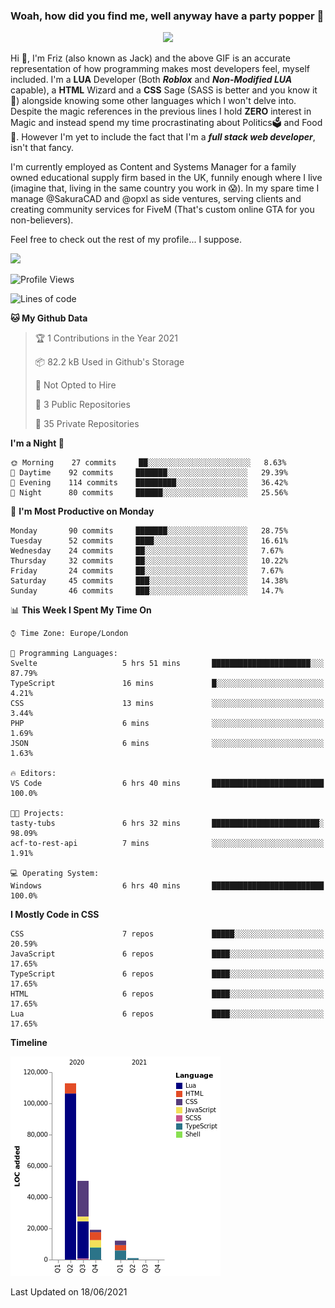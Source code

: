 ### Woah, how did you find me, well anyway have a party popper 🎉

<p align="center">
  <img  src="https://66.media.tumblr.com/d2766024a15e8c140bf20f314664eed2/d1615166bf58615c-d8/s400x600/aabc473a64edc43599d5345fd1e9e792d66ecc48.gifv">
</p>

Hi :wave:, I'm Friz (also known as Jack) and the above GIF is an accurate representation of how programming makes most developers feel, myself included. I'm a **LUA** Developer (Both ***Roblox*** and ***Non-Modified LUA*** capable), a **HTML** Wizard and a **CSS** Sage (SASS is better and you know it :pray:) alongside knowing some other languages which I won't delve into. Despite the magic references in the previous lines I hold **ZERO** interest in Magic and instead spend my time procrastinating about Politics🗳️ and Food🍔. However I'm yet to include the fact that I'm a ***full stack web developer***, isn't that fancy.

I'm currently employed as Content and Systems Manager for a family owned educational supply firm based in the UK, funnily enough where I live (imagine that, living in the same country you work in 😱). In my spare time I manage @SakuraCAD and @opxl as side ventures, serving clients and creating community services for FiveM (That's custom online GTA for you non-believers).

Feel free to check out the rest of my profile... I suppose.

<a href="https://github.com/anuraghazra/github-readme-stats">
  <img  src="https://github-readme-stats.vercel.app/api?username=JackOPXL&count_private=true&show_icons=true&theme=tokyonight" />
</a>



<!--START_SECTION:waka-->
![Profile Views](http://img.shields.io/badge/Profile%20Views-0-blue)

![Lines of code](https://img.shields.io/badge/From%20Hello%20World%20I%27ve%20Written-195571%20lines%20of%20code-blue)

**🐱 My Github Data** 

> 🏆 1 Contributions in the Year 2021
 > 
> 📦 82.2 kB Used in Github's Storage 
 > 
> 🚫 Not Opted to Hire
 > 
> 📜 3 Public Repositories 
 > 
> 🔑 35 Private Repositories  
 > 
**I'm a Night 🦉** 

```text
🌞 Morning    27 commits     ██░░░░░░░░░░░░░░░░░░░░░░░   8.63% 
🌆 Daytime    92 commits     ███████░░░░░░░░░░░░░░░░░░   29.39% 
🌃 Evening    114 commits    █████████░░░░░░░░░░░░░░░░   36.42% 
🌙 Night      80 commits     ██████░░░░░░░░░░░░░░░░░░░   25.56%

```
📅 **I'm Most Productive on Monday** 

```text
Monday       90 commits     ███████░░░░░░░░░░░░░░░░░░   28.75% 
Tuesday      52 commits     ████░░░░░░░░░░░░░░░░░░░░░   16.61% 
Wednesday    24 commits     ██░░░░░░░░░░░░░░░░░░░░░░░   7.67% 
Thursday     32 commits     ██░░░░░░░░░░░░░░░░░░░░░░░   10.22% 
Friday       24 commits     ██░░░░░░░░░░░░░░░░░░░░░░░   7.67% 
Saturday     45 commits     ███░░░░░░░░░░░░░░░░░░░░░░   14.38% 
Sunday       46 commits     ███░░░░░░░░░░░░░░░░░░░░░░   14.7%

```


📊 **This Week I Spent My Time On** 

```text
⌚︎ Time Zone: Europe/London

💬 Programming Languages: 
Svelte                   5 hrs 51 mins       ██████████████████████░░░   87.79% 
TypeScript               16 mins             █░░░░░░░░░░░░░░░░░░░░░░░░   4.21% 
CSS                      13 mins             ░░░░░░░░░░░░░░░░░░░░░░░░░   3.44% 
PHP                      6 mins              ░░░░░░░░░░░░░░░░░░░░░░░░░   1.69% 
JSON                     6 mins              ░░░░░░░░░░░░░░░░░░░░░░░░░   1.63%

🔥 Editors: 
VS Code                  6 hrs 40 mins       █████████████████████████   100.0%

🐱‍💻 Projects: 
tasty-tubs               6 hrs 32 mins       ████████████████████████░   98.09% 
acf-to-rest-api          7 mins              ░░░░░░░░░░░░░░░░░░░░░░░░░   1.91%

💻 Operating System: 
Windows                  6 hrs 40 mins       █████████████████████████   100.0%

```

**I Mostly Code in CSS** 

```text
CSS                      7 repos             █████░░░░░░░░░░░░░░░░░░░░   20.59% 
JavaScript               6 repos             ████░░░░░░░░░░░░░░░░░░░░░   17.65% 
TypeScript               6 repos             ████░░░░░░░░░░░░░░░░░░░░░   17.65% 
HTML                     6 repos             ████░░░░░░░░░░░░░░░░░░░░░   17.65% 
Lua                      6 repos             ████░░░░░░░░░░░░░░░░░░░░░   17.65%

```


**Timeline**

![Chart not found](https://raw.githubusercontent.com/JackOPXL/JackOPXL/master/charts/bar_graph.png) 


 Last Updated on 18/06/2021
<!--END_SECTION:waka-->

